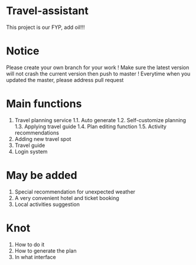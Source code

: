 # Travel-assistant
This project is our FYP, add oil!!!

# Notice
Please create your own branch for your work
! Make sure the latest version will not crash the current version then push to master
! Everytime when you updated the master, please address pull request

# Main functions
1.	Travel planning service
  1.1.	Auto generate
  1.2.	Self-customize planning
  1.3.	Applying travel guide
  1.4.	Plan editing function 
  1.5.	Activity recommendations
2.	Adding new travel spot
3.	Travel guide
4.	Login system

# May be added
1.	Special recommendation for unexpected weather 
2.	A very convenient hotel and ticket booking
3.	Local activities suggestion

# Knot
1. How to do it
2. How to generate the plan
3. In what interface
